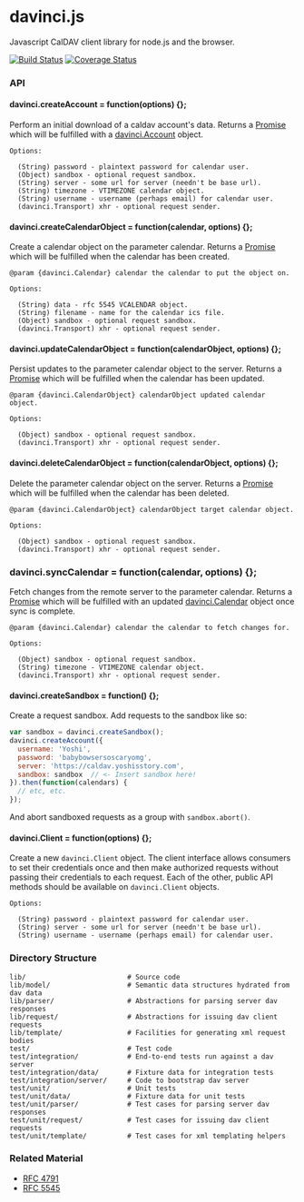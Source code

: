 davinci.js
==========

Javascript CalDAV client library for node.js and the browser.


[![Build Status](https://travis-ci.org/gaye/davinci.js.png?branch=master)](https://travis-ci.org/gaye/davinci.js)
[![Coverage Status](https://img.shields.io/coveralls/gaye/davinci.js.svg)](https://coveralls.io/r/gaye/davinci.js)

### API

#### davinci.createAccount = function(options) {};

Perform an initial download of a caldav account's data. Returns a [Promise](https://developer.mozilla.org/docs/Web/JavaScript/Reference/Global_Objects/Promise) which will be fulfilled with a [davinci.Account](https://github.com/gaye/davinci.js/blob/master/lib/model/account.js) object.

```
Options:

  (String) password - plaintext password for calendar user.
  (Object) sandbox - optional request sandbox.
  (String) server - some url for server (needn't be base url).
  (String) timezone - VTIMEZONE calendar object.
  (String) username - username (perhaps email) for calendar user.
  (davinci.Transport) xhr - optional request sender.
```

#### davinci.createCalendarObject = function(calendar, options) {};

Create a calendar object on the parameter calendar. Returns a [Promise](https://developer.mozilla.org/docs/Web/JavaScript/Reference/Global_Objects/Promise) which will be fulfilled when the calendar has been created.

```
@param {davinci.Calendar} calendar the calendar to put the object on.

Options:

  (String) data - rfc 5545 VCALENDAR object.
  (String) filename - name for the calendar ics file.
  (Object) sandbox - optional request sandbox.
  (davinci.Transport) xhr - optional request sender.
```

#### davinci.updateCalendarObject = function(calendarObject, options) {};

Persist updates to the parameter calendar object to the server. Returns a [Promise](https://developer.mozilla.org/docs/Web/JavaScript/Reference/Global_Objects/Promise) which will be fulfilled when the calendar has been updated.

```
@param {davinci.CalendarObject} calendarObject updated calendar object.

Options:

  (Object) sandbox - optional request sandbox.
  (davinci.Transport) xhr - optional request sender.
```

#### davinci.deleteCalendarObject = function(calendarObject, options) {};

Delete the parameter calendar object on the server. Returns a [Promise](https://developer.mozilla.org/docs/Web/JavaScript/Reference/Global_Objects/Promise) which will be fulfilled when the calendar has been deleted.

```
@param {davinci.CalendarObject} calendarObject target calendar object.

Options:

  (Object) sandbox - optional request sandbox.
  (davinci.Transport) xhr - optional request sender.
```

### davinci.syncCalendar = function(calendar, options) {};

Fetch changes from the remote server to the parameter calendar. Returns a [Promise](https://developer.mozilla.org/docs/Web/JavaScript/Reference/Global_Objects/Promise) which will be fulfilled with an updated [davinci.Calendar](https://github.com/gaye/davinci.js/blob/master/lib/model/calendar.js) object once sync is complete.

```
@param {davinci.Calendar} calendar the calendar to fetch changes for.

Options:

  (Object) sandbox - optional request sandbox.
  (String) timezone - VTIMEZONE calendar object.
  (davinci.Transport) xhr - optional request sender.
```

#### davinci.createSandbox = function() {};

Create a request sandbox. Add requests to the sandbox like so:

```js
var sandbox = davinci.createSandbox();
davinci.createAccount({
  username: 'Yoshi',
  password: 'babybowsersoscaryomg',
  server: 'https://caldav.yoshisstory.com',
  sandbox: sandbox  // <- Insert sandbox here!
}).then(function(calendars) {
  // etc, etc.
});
```
And abort sandboxed requests as a group with `sandbox.abort()`.

#### davinci.Client = function(options) {};

Create a new `davinci.Client` object. The client interface allows consumers to set their credentials once and then make authorized requests without passing their credentials to each request. Each of the other, public API methods should be available on `davinci.Client` objects.

```
Options:

  (String) password - plaintext password for calendar user.
  (String) server - some url for server (needn't be base url).
  (String) username - username (perhaps email) for calendar user.
```

### Directory Structure

```
lib/                         # Source code
lib/model/                   # Semantic data structures hydrated from dav data
lib/parser/                  # Abstractions for parsing server dav responses
lib/request/                 # Abstractions for issuing dav client requests
lib/template/                # Facilities for generating xml request bodies
test/                        # Test code
test/integration/            # End-to-end tests run against a dav server
test/integration/data/       # Fixture data for integration tests
test/integration/server/     # Code to bootstrap dav server
test/unit/                   # Unit tests
test/unit/data/              # Fixture data for unit tests
test/unit/parser/            # Test cases for parsing server dav responses
test/unit/request/           # Test cases for issuing dav client requests
test/unit/template/          # Test cases for xml templating helpers
```

### Related Material

+ [RFC 4791](http://tools.ietf.org/html/rfc4791)
+ [RFC 5545](http://tools.ietf.org/html/rfc5545)
